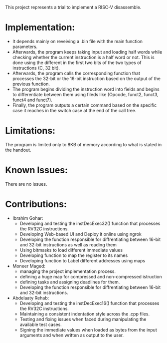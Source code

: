 This project represents a trial to implement a RISC-V disassemble.

# Implementation:
- It depends mainly on reveiving a .bin file with the main function parameters. 
- Afterwards, the program keeps taking input and loading half words while checking whether the current instruction is a half word or not. This is done using the different in the first two bits of the two types of instructions (C, 32 bit). 
- Afterwards, the program calls the corresponding function that processes the 32-bit or the 16-bit instruction based on the output of the previous function. 
- The program begins dividing the instruction word into fields and begins to differentiate between them using fileds like (Opcode, funct2, funct3, funct4 and funct7). 
- Finally, the program outputs a certain command based on the specific case it reaches in the switch case at the end of the call tree.

# Limitations:
The program is limited only to 8KB of memory according to what is stated in the handout.

# Known Issues:
There are no issues.

# Contributions:
- Ibrahim Gohar:
    - Developing and testing the instDecExec32() function that processes the RV32C instructions.
    - Developing Web-based UI and Deploy it online using ngrok
    - Developing the function responsible for diffrentiating between 16-bit and 32-bit instructions as well as reading them
    - Using bitmasks to load different immediate values
    - Developing function to map the register to its names
    - Developing function to Label different addresses using maps
- Moneer Maged:
    - managing the project implementation process. 
    - defining a huge map for compressed and non-compressed istruction 
    - defining tasks and assigning deadlines for them. 
    - Developing the function responsible for diffrentiating between 16-bit and 32-bit instructions.
- Abdelaaty Rehab:
    - Developing and testing the instDecExec16() function that processes the RV32C instructions.
    - Maintaining a consistent indentation style across the .cpp files.
    - Testing and fixing issues when faced during manipulating the available test cases.
    - Signing the immediate values when loaded as bytes from the input arguments and when written as output to the user. 
